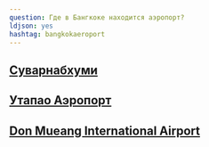 ```yaml
---
question: Где в Бангкоке находится аэропорт?
ldjson: yes
hashtag: bangkokaeroport
---
```


## [Суварнабхуми](https://maps.app.goo.gl/NomDU6VHTVFQxqcW8)    

## [Утапао Аэропорт](https://maps.app.goo.gl/bbLdKFFYkMjJzEx89)

## [Don Mueang International Airport](https://maps.app.goo.gl/JEBGVvUyu67HYxrV9)
